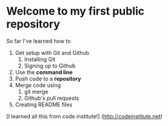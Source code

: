 # Welcome to my first public repository

So far I've learned how to 
1. Get setup with Git and Github
	1. Installing Git
	2. Signing up to Github
2. Use the **command line**
3. Push code to a **repository** 
4. Merge code using
	1. git merge 
	2. Github's pull requests
5. Creating README files

[I learned all this from code institute!] (http://codeinstitute.net)
